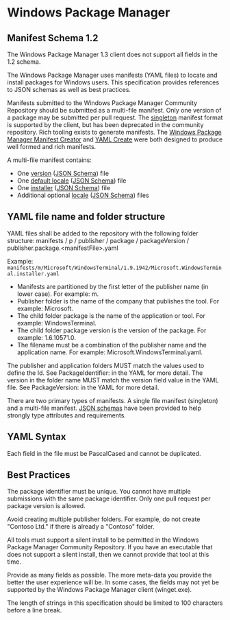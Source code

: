 [schemaFolder]:                             https://github.com/microsoft/winget-cli/tree/master/schemas/JSON/manifests/v1.2.0
[versionSchema]:                            https://github.com/microsoft/winget-cli/tree/master/schemas/JSON/manifests/v1.2.0/manifest.version.1.2.0.json
[defaultLocaleSchema]:                      https://github.com/microsoft/winget-cli/tree/master/schemas/JSON/manifests/v1.2.0/manifest.defaultLocale.1.2.0.json
[localeSchema]:                             https://github.com/microsoft/winget-cli/tree/master/schemas/JSON/manifests/v1.2.0/manifest.locale.1.2.0.json
[installerSchema]:                          https://github.com/microsoft/winget-cli/tree/master/schemas/JSON/manifests/v1.2.0/manifest.installer.1.2.0.json
[Windows Package Manager Manifest Creator]: https://github.com/microsoft/winget-create
[YAML Create]:                              https://github.com/microsoft/winget-pkgs/blob/master/Tools/YamlCreate.ps1

# Windows Package Manager

## Manifest Schema 1.2

The Windows Package Manager 1.3 client does not support all fields in the 1.2 schema.

The Windows Package Manager uses manifests (YAML files) to locate and install packages for Windows users. This specification provides references to JSON schemas as well as best practices.

Manifests submitted to the Windows Package Manager Community Repository should be submitted as a multi-file manifest. Only one version of a package may be submitted per pull request. The [singleton](singleton.md) manifest format is supported by the client, but has been deprecated in the community repository. Rich tooling exists to generate manifests. The [Windows Package Manager Manifest Creator] and [YAML Create] were both designed to produce well formed and rich manifests.

A multi-file manifest contains:
* One [version](version.md) ([JSON Schema][versionSchema]) file
* One [default locale](defaultLocale.md) ([JSON Schema][defaultLocaleSchema]) file
* One [installer](installer.md) ([JSON Schema][installerSchema]) file
* Additional optional [locale](locale.md) ([JSON Schema][localeSchema]) files

## YAML file name and folder structure
YAML files shall be added to the repository with the following folder structure:
manifests / p / publisher / package / packageVersion / publisher.package.&lt;manifestFile&gt;.yaml

Example:
`manifests/m/Microsoft/WindowsTerminal/1.9.1942/Microsoft.WindowsTerminal.installer.yaml`

* Manifests are partitioned by the first letter of the publisher name (in lower case). For example: m.
* Publisher folder is the name of the company that publishes the tool.  For example: Microsoft.
* The child folder package is the name of the application or tool.  For example: WindowsTerminal.
* The child folder package version is the version of the package. For example: 1.6.10571.0.
* The filename must be a combination of the publisher name and the application name. For example: Microsoft.WindowsTerminal.yaml.

The publisher and application folders MUST match the values used to define the Id.  See PackageIdentifier: in the YAML for more detail.
The version in the folder name MUST match the version field value in the YAML file.  See PackageVersion: in the YAML for more detail.

There are two primary types of manifests. A single file manifest (singleton) and a multi-file manifest. 
[JSON schemas][schemaFolder] have been provided 
to help strongly type attributes and requirements.

## YAML Syntax
Each field in the file must be PascalCased and cannot be duplicated.

## Best Practices
The package identifier must be unique.  You cannot have multiple submissions with the same package identifier. Only one pull request per package version is allowed.

Avoid creating multiple publisher folders.  For example, do not create "Contoso Ltd." if there is already a "Contoso" folder.

All tools must support a silent install to be permitted in the Windows Package Manager Community Repository. If you have an executable that does not support a silent install, then we cannot provide that tool at this time.

Provide as many fields as possible.  The more meta-data you provide the better the user experience will be. In some cases, the fields may not yet be supported by the Windows Package Manager client (winget.exe).

The length of strings in this specification should be limited to 100 characters before a line break.
